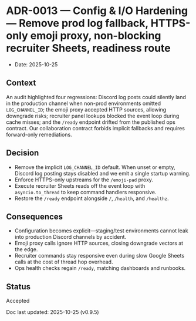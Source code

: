 # ADR-0013 — Config & I/O Hardening — Remove prod log fallback, HTTPS-only emoji proxy, non-blocking recruiter Sheets, readiness route

- Date: 2025-10-25

## Context

An audit highlighted four regressions: Discord log posts could silently land in the production channel when non-prod environments omitted `LOG_CHANNEL_ID`; the emoji proxy accepted HTTP sources, allowing downgrade risks; recruiter panel lookups blocked the event loop during cache misses; and the `/ready` endpoint drifted from the published ops contract. Our collaboration contract forbids implicit fallbacks and requires forward-only remediations.

## Decision

- Remove the implicit `LOG_CHANNEL_ID` default. When unset or empty, Discord log posting stays disabled and we emit a single startup warning.
- Enforce HTTPS-only upstreams for the `/emoji-pad` proxy.
- Execute recruiter Sheets reads off the event loop with `asyncio.to_thread` to keep command handlers responsive.
- Restore the `/ready` endpoint alongside `/`, `/health`, and `/healthz`.

## Consequences

- Configuration becomes explicit—staging/test environments cannot leak into production Discord channels by accident.
- Emoji proxy calls ignore HTTP sources, closing downgrade vectors at the edge.
- Recruiter commands stay responsive even during slow Google Sheets calls at the cost of thread hop overhead.
- Ops health checks regain `/ready`, matching dashboards and runbooks.

## Status

Accepted

Doc last updated: 2025-10-25 (v0.9.5)
